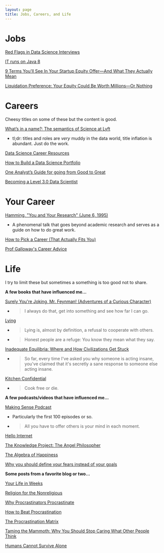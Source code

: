 ```yaml
---
layout: page
title: Jobs, Careers, and Life
---
```


# Jobs

[Red Flags in Data Science Interviews](https://hookedondata.org/red-flags-in-data-science-interviews/)

[IT runs on Java 8](https://veekaybee.github.io/2019/05/10/java8/)

[9 Terms You'll See In Your Startup Equity Offer—And What They Actually Mean](https://angel.co/blog/9-terms-youll-see-in-your-equity-offer-and-what-they-actually-mean)

[Liquidation Preference: Your Equity Could Be Worth Millions—Or Nothing](https://angel.co/blog/liquidation-preference-your-equity-could-be-worth-millions-or-nothing)

# Careers
Cheesy titles on some of these but the content is good.

[What’s in a name?: The semantics of Science at Lyft](https://eng.lyft.com/whats-in-a-name-ce42f419d16c)

-  tl;dr: titles and roles are *very* muddy in the data world, title inflation is abundant. Just do the work.

[Data Science Career Resources](https://github.com/conordewey3/DS-Career-Resources)

[How to Build a Data Science Portfolio](https://towardsdatascience.com/how-to-build-a-data-science-portfolio-5f566517c79c)

[One Analyst’s Guide for going from Good to Great](https://blog.fishtownanalytics.com/one-analysts-guide-for-going-from-good-to-great-6697e67e37d9)

[Becoming a Level 3.0 Data Scientist](https://towardsdatascience.com/becoming-a-level-3-0-data-scientist-52641ff73cb3)

# Your Career

[Hamming, "You and Your Research" (June 6, 1995)](https://www.youtube.com/watch?v=a1zDuOPkMSw)

- A phenomenal talk that goes beyond academic research and serves as a guide on how to do great work.

[How to Pick a Career (That Actually Fits You)](https://waitbutwhy.com/2018/04/picking-career.html)

[Prof Galloway's Career Advice](https://www.youtube.com/watch?v=1T22QxTkPoM)

# Life
I try to limit these but sometimes a something is too good not to share.

**A few books that have influenced me...**

[Surely You're Joking, Mr. Feynman! (Adventures of a Curious Character)](https://www.amazon.com/Surely-Feynman-Adventures-Curious-Character/dp/0393316041)

- > I always do that, get into something and see how far I can go.

[Lying](https://www.amazon.com/Lying-Sam-Harris/dp/1940051002)

- > Lying is, almost by definition, a refusal to cooperate with others.
- > Honest people are a refuge: You know they mean what they say.

[Inadequate Equilibria: Where and How Civilizations Get Stuck](https://www.amazon.com/Inadequate-Equilibria-Where-Civilizations-Stuck-ebook/dp/B076Z64CPG)

- > So far, every time I've asked you why someone is acting insane, you've claimed that it's secretly a sane response to someone else acting insane.

[Kitchen Confidential](https://www.amazon.com/Kitchen-Confidential-Updated-Adventures-Underbelly/dp/0060899220)

- > Cook free or die.

**A few podcasts/videos that have influenced me...**

[Making Sense Podcast](https://samharris.org/podcast/)

- Particularly the first 100 episodes or so.
- > All you have to offer others is your mind in each moment.

[Hello Internet](http://www.hellointernet.fm/)

[The Knowledge Project: The Angel Philosopher](https://fs.blog/naval-ravikant/)

[The Algebra of Happiness](https://www.youtube.com/watch?v=qMW6xgPgY4s)

[Why you should define your fears instead of your goals](https://www.ted.com/talks/tim_ferriss_why_you_should_define_your_fears_instead_of_your_goals?language=en)

**Some posts from a favorite blog or two...**

[Your Life in Weeks](https://waitbutwhy.com/2014/05/life-weeks.html)

[Religion for the Nonreligious](https://waitbutwhy.com/2014/10/religion-for-the-nonreligious.html)

[Why Procrastinators Procrastinate](https://waitbutwhy.com/2013/10/why-procrastinators-procrastinate.html)

[How to Beat Procrastination](https://waitbutwhy.com/2013/11/how-to-beat-procrastination.html)

[The Procrastination Matrix](https://waitbutwhy.com/2015/03/procrastination-matrix.html)

[Taming the Mammoth: Why You Should Stop Caring What Other People Think](https://waitbutwhy.com/2014/06/taming-mammoth-let-peoples-opinions-run-life.html)

[Humans Cannot Survive Alone](https://medium.com/s/no-mercy-no-malice/we-are-pack-animals-and-engagement-equals-health-800c8c9bde36)
